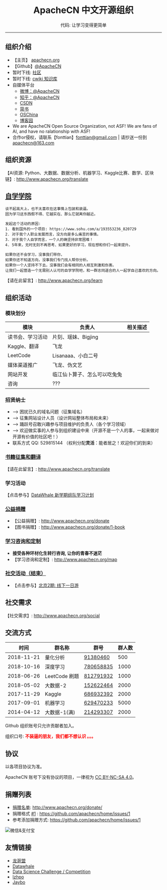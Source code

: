 # <center>ApacheCN 中文开源组织</center>
<center>代码: 让学习变得更简单</center>

---

## **组织介绍**

* 【主页】 [apachecn.org](http://www.apachecn.org)
* 【Github】[@ApacheCN](https://github.com/apachecn)
* 暂时下线: [社区](community.apachecn.org)
* 暂时下线: [cwiki 知识库](http://cwiki.apachecn.org)
* 自媒体平台
    * [微博：@ApacheCN](https://weibo.com/u/6326715527)
    * [知乎：@ApacheCN](https://www.zhihu.com/people/apachecn)
    * [CSDN](https://blog.csdn.net/wizardforcel/article/category/8437073)
    * [简书](https://www.jianshu.com/c/4ee721d0c474)
    * [OSChina](https://my.oschina.net/repine/)
    * [博客园](https://www.cnblogs.com/wizardforcel/category/1352397.html)
* We are ApacheCN Open Source Organization, not ASF! We are fans of AI, and have no ralationship with ASF!
* 合作or侵权，请联系【fonttian】<fonttian@gmail.com> | 请抄送一份到 <apachecn@163.com>

## **组织资源**

【AI资源: Python、大数据、数据分析、机器学习、Kaggle比赛、数学、区块链】: <http://www.apachecn.org/translate>

## [**自学学院**](docs/read)

```
谈不起高大上，也不太喜欢在这事情上包装和装逼。
因为学习这东西假不得、它越实在、那么它就离你越近。

发起这个活动的原因:
1. 看到国外的一个项目: https://www.sohu.com/a/193553236_820729
2. 对于我个人职业发展而言，没方向是多么痛苦的事情。
3. 对于我个人自学而言，一个人的确坚持非常困难！
4. 5年来，无时无刻不再思考、如果更好的学习，现在想和你们一起来提升。

如果你还不会学习，没事我们带你，
如果你还不知道方向，没事我们专门找人帮你分析。
如果你一个人坚持不下去，没事我们会有相同的人相互刺激和伤害。
让我们一起营造一个无需别人认可的自学学院吧，和一群志同道合的人一起学自己喜欢的方向。
```

【请在此留言】: <http://www.apachecn.org/learn>

## **组织活动**

### 模块划分

| 模块 | 负责人 | 相关描述 |
| --- | --- | --- |
| 读书会、学习活动 | 片刻、瑶妹、Bigjing       | |
| Kaggle、翻译   | 飞龙                     | |
| LeetCode      | Lisanaaa、小白二号        | |
| 媒体渠道推广    | 飞龙、伪文艺              | |
| 网站开发       | 临江仙卜算子、怎么可以吃兔兔 | |
| 咨询 | ??? | |

### 招贤纳士

* --> 困扰已久的域名问题（征集域名）
* --> 征集网站设计人员（设计网站整体布局和未来）
* --> 踊跃号召敢兴趣参与项目维护的负责人（各个学习领域）
* --> 欢迎做实事的人参与到组织建设中来（开源不是一个人的事，一起来做对开源有价值的社区吧！）
* 联系方式 QQ: 529815144 （权利分配**灵活**：能者居之！欢迎你们的到来）

### [书籍征集和翻译](docs/translate)

【请在此留言】: <http://www.apachecn.org/translate>

### 学习活动

【点击参与】[DataWhale 新学期组队学习计划](http://url.cn/5P7UcMt)

### [公益捐赠](docs/donate)

* 【公益捐赠】: <http://www.apachecn.org/donate>
* 【图书捐赠】: <http://www.apachecn.org/donate/1-book>

### [学习咨询和定制](docs/map)

* **接受各种环材化生转行咨询, 让你的青春不迷茫**
* 【学习咨询和定制】: <http://www.apachecn.org/map>

### [社交活动（结束）](docs/social)

* 【点击参与】[北京2期: 线下一日游](docs/social/beijing-2.md)

## **社交需求**

【社交需求】: <http://www.apachecn.org/social>

## **交流方式**

| 时间 | 群名称  | 群号  | 群人数  |
| ------------ | ------------ | ------------ | ------------ |
| 2018-11-21 | 量化分析 | <a target="_blank" href="https://jq.qq.com/?_wv=1027&k=5zZh6MK" target="_blank" rel="noopener">91380460</a> | 500 |
| 2018-10-16 | 深度学习 | <a target="_blank" href="//shang.qq.com/wpa/qunwpa?idkey=8105fc3899b7e5e755988b7825a121d2115ce453d57a6561aa08d90a7b546401" target="_blank" rel="noopener">780658835</a> | 1000 |
| 2018-06-26 | LeetCode 刷题 | <a target="_blank" href="//shang.qq.com/wpa/qunwpa?idkey=fb51367d7878250980024da7f1bdca8d4dab15e6c9864dba29aff27a407f4436" target="_blank" rel="noopener">812791932</a> | 1000 |
| 2018-05-02 | 大数据-2 | <a href="//shang.qq.com/wpa/qunwpa?idkey=5d65b0774e5750e97e5725a201ccf158c84056ab77630223f854f57fa2fb544a" target="_blank" rel="noopener">152622464</a> | 2000 |
| 2017-11-29 | Kaggle | <a href="//shang.qq.com/wpa/qunwpa?idkey=716b584bbd7cdf64e961b499c7fb5891faf1f6c92dad026e3c596a57c834f1ec" target="_blank" rel="noopener">686932392</a> | 2000 |
| 2017-09-01 | 机器学习 | <a href="//shang.qq.com/wpa/qunwpa?idkey=bcee938030cc9e1552deb3bd9617bbbf62d3ec1647e4b60d9cd6b6e8f78ddc03" target="_blank" rel="noopener">629470233</a> | 5000 |
| 2014-04-12 | 大数据-1(满) | <a href="//shang.qq.com/wpa/qunwpa?idkey=952c3066344564ac53131f7e101948b0b5e5814390fa24bbfa69e76ff915beb7" target="_blank" rel="noopener">214293307</a> | 2000 |

Github 组织账号只允许贡献者加入。

组织口号: <strong><span style="color: #ff0000;">不装逼的朋友，我们都不想认识 。。。</span></strong>

## **协议**

以各项目协议为准。

ApacheCN 账号下没有协议的项目，一律视为 [CC BY-NC-SA 4.0](https://creativecommons.org/licenses/by-nc-sa/4.0/deed.zh)。

## **捐赠列表**

* [捐赠名单](/donate/README.md): <http://www.apachecn.org/donate/>
* 捐赠格式 [#1](https://github.com/apachecn/home/issues/1) : <https://github.com/apachecn/home/issues/1>
* 参考添加捐赠方式: <https://github.com/apachecn/home/issues/1>

<img src="http://www.apachecn.org/img/about/donate.jpg" alt="微信&支付宝" />

## **友情链接**

+   [龙哥盟](https://flygon.net)
+   [Datawhale](https://datawhale.club)
+   [Data Science Challenge / Competition](https://iphysresearch.github.io/DataSciComp/)
+   [lzhpo](http://www.liuzhaopo.top)
+   [Jaybo](https://strivebo.com)
